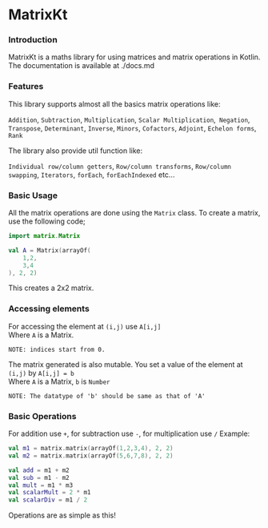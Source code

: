 # MatrixKt

### Introduction
MatrixKt is a maths library for using matrices and matrix operations in Kotlin.
The documentation is available at ./docs.md

### Features
This library supports almost all the basics matrix operations like: 


`Addition`, `Subtraction`, `Multiplication`, `Scalar Multiplication`,` Negation`, `Transpose`, `Determinant`, `Inverse`, `Minors`, `Cofactors`, `Adjoint`, `Echelon forms`, `Rank`

The library also provide util function like:

`Individual row/column getters`, `Row/column transforms`, `Row/column swapping`, `Iterators`, `forEach`, `forEachIndexed` etc...

### Basic Usage
All the matrix operations are done using the `Matrix` class.
To create a matrix, use the following code;
```kotlin
import matrix.Matrix

val A = Matrix(arrayOf(
	1,2,
	3,4
), 2, 2)
```
This creates a 2x2 matrix.

### Accessing elements
For accessing the element at `(i,j)` use `A[i,j]`<br>
Where `A` is a Matrix.

	NOTE: indices start from 0.

The matrix generated is also mutable. You set a value of the element at `(i,j)` by
`A[i,j] = b`<br>
Where `A` is a Matrix, 
`b` is `Number`

	NOTE: The datatype of 'b' should be same as that of 'A'

### Basic Operations
For addition use `+`, for subtraction use `-`, for multiplication use `/`
Example:
```kotlin
val m1 = matrix.matrix(arrayOf(1,2,3,4), 2, 2)
val m2 = matrix.matrix(arrayOf(5,6,7,8), 2, 2)

val add = m1 + m2
val sub = m1 - m2
val mult = m1 * m3
val scalarMult = 2 * m1
val scalarDiv = m1 / 2
```

Operations are as simple as this!



